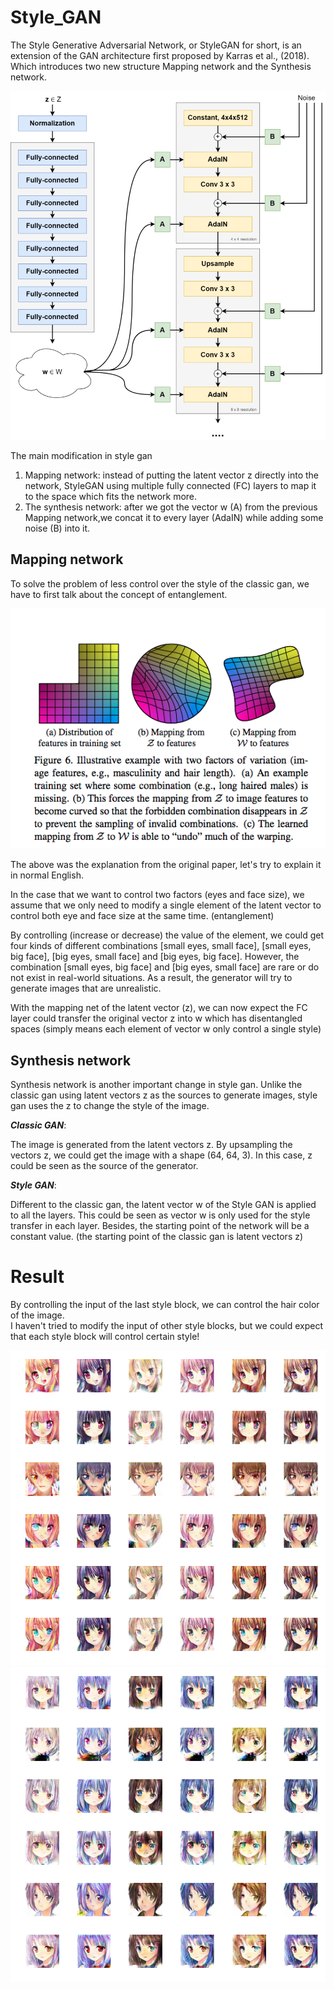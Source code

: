 # Style_GAN

The Style Generative Adversarial Network, or StyleGAN for short, is an extension of the GAN architecture first proposed by Karras et al., (2018). Which introduces two new structure Mapping network and the Synthesis network.

![image](https://github.com/Yukino1010/Style_GAN/blob/master/pic2.png?raw=true)

The main modification in style gan
1. Mapping network: instead of putting the latent vector z directly into the network, StyleGAN using multiple fully connected (FC) layers to map it to the space which fits the network more.
2. The synthesis network: after we got the vector w (A) from the previous Mapping network,we concat it to every layer (AdaIN) while adding some noise (B) into it.


## Mapping network
To solve the problem of less control over the style of the classic gan, we have to first talk about the concept of entanglement. <br>

![image](https://github.com/Yukino1010/Style_GAN/blob/master/mapping_net.png)

The above was the explanation from the original paper, let's try to explain it in normal English. <br>

In the case that we want to control two factors (eyes and face size), we assume that we only need to modify a single element of the latent vector to control both eye and face size at the same time. (entanglement) <br>

By controlling (increase or decrease) the value of the element, we could get four kinds of different combinations [small eyes, small face], [small eyes, big face], [big eyes,  small face] and [big eyes, big face]. However, the combination [small eyes, big face] and [big eyes,  small face] are rare or do not exist in real-world situations. As a result, the generator will try to generate images that are unrealistic. <br>

With the mapping net of the latent vector (z), we can now expect the FC layer could transfer the original vector z into w which has disentangled spaces (simply means each element of vector w only control a single style)

## Synthesis network

Synthesis network is another important change in style gan. Unlike the classic gan using latent vectors z as the sources to generate images, style gan uses the z to change the style of the image. <br>

***Classic GAN***: 

The image is generated from the latent vectors z. By upsampling the vectors z, we could get the image with a shape (64, 64, 3). In this case, z could be seen as the source of the generator. 

***Style GAN***:

Different to the classic gan, the latent vector w of the Style GAN is applied to all the layers. This could be seen as vector w is only used for the style transfer in each layer. Besides, the starting point of the network will be a constant value. (the starting point of the classic gan is latent vectors z)

# Result
By controlling the input of the last style block, we can control the hair color of the image. <br>
I haven't tried to modify the input of other style blocks, but we could expect that each style block will control certain style!

![image](https://github.com/Yukino1010/Style_GAN/blob/master/results/demo/final_image1.png)
![image](https://github.com/Yukino1010/Style_GAN/blob/master/results/demo/final_image2.png)
